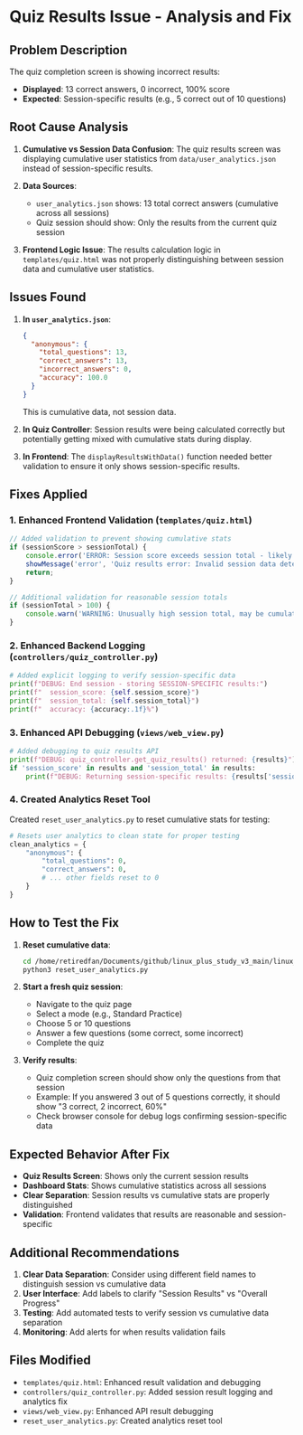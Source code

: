 # Quiz Results Issue - Analysis and Fix

## Problem Description

The quiz completion screen is showing incorrect results:
- **Displayed**: 13 correct answers, 0 incorrect, 100% score
- **Expected**: Session-specific results (e.g., 5 correct out of 10 questions)

## Root Cause Analysis

1. **Cumulative vs Session Data Confusion**: The quiz results screen was displaying cumulative user statistics from `data/user_analytics.json` instead of session-specific results.

2. **Data Sources**:
   - `user_analytics.json` shows: 13 total correct answers (cumulative across all sessions)
   - Quiz session should show: Only the results from the current quiz session

3. **Frontend Logic Issue**: The results calculation logic in `templates/quiz.html` was not properly distinguishing between session data and cumulative user statistics.

## Issues Found

1. **In `user_analytics.json`**:
   ```json
   {
     "anonymous": {
       "total_questions": 13,
       "correct_answers": 13,
       "incorrect_answers": 0,
       "accuracy": 100.0
     }
   }
   ```
   This is cumulative data, not session data.

2. **In Quiz Controller**: Session results were being calculated correctly but potentially getting mixed with cumulative stats during display.

3. **In Frontend**: The `displayResultsWithData()` function needed better validation to ensure it only shows session-specific results.

## Fixes Applied

### 1. Enhanced Frontend Validation (`templates/quiz.html`)

```javascript
// Added validation to prevent showing cumulative stats
if (sessionScore > sessionTotal) {
    console.error('ERROR: Session score exceeds session total - likely showing cumulative stats!');
    showMessage('error', 'Quiz results error: Invalid session data detected');
    return;
}

// Additional validation for reasonable session totals
if (sessionTotal > 100) {
    console.warn('WARNING: Unusually high session total, may be cumulative data');
}
```

### 2. Enhanced Backend Logging (`controllers/quiz_controller.py`)

```python
# Added explicit logging to verify session-specific data
print(f"DEBUG: End session - storing SESSION-SPECIFIC results:")
print(f"  session_score: {self.session_score}")
print(f"  session_total: {self.session_total}")
print(f"  accuracy: {accuracy:.1f}%")
```

### 3. Enhanced API Debugging (`views/web_view.py`)

```python
# Added debugging to quiz results API
print(f"DEBUG: quiz_controller.get_quiz_results() returned: {results}")
if 'session_score' in results and 'session_total' in results:
    print(f"DEBUG: Returning session-specific results: {results['session_score']}/{results['session_total']}")
```

### 4. Created Analytics Reset Tool

Created `reset_user_analytics.py` to reset cumulative stats for testing:
```python
# Resets user analytics to clean state for proper testing
clean_analytics = {
    "anonymous": {
        "total_questions": 0,
        "correct_answers": 0,
        # ... other fields reset to 0
    }
}
```

## How to Test the Fix

1. **Reset cumulative data**:
   ```bash
   cd /home/retiredfan/Documents/github/linux_plus_study_v3_main/linux_plus_study_v3
   python3 reset_user_analytics.py
   ```

2. **Start a fresh quiz session**:
   - Navigate to the quiz page
   - Select a mode (e.g., Standard Practice)
   - Choose 5 or 10 questions
   - Answer a few questions (some correct, some incorrect)
   - Complete the quiz

3. **Verify results**:
   - Quiz completion screen should show only the questions from that session
   - Example: If you answered 3 out of 5 questions correctly, it should show "3 correct, 2 incorrect, 60%"
   - Check browser console for debug logs confirming session-specific data

## Expected Behavior After Fix

- **Quiz Results Screen**: Shows only the current session results
- **Dashboard Stats**: Shows cumulative statistics across all sessions
- **Clear Separation**: Session results vs cumulative stats are properly distinguished
- **Validation**: Frontend validates that results are reasonable and session-specific

## Additional Recommendations

1. **Clear Data Separation**: Consider using different field names to distinguish session vs cumulative data
2. **User Interface**: Add labels to clarify "Session Results" vs "Overall Progress"
3. **Testing**: Add automated tests to verify session vs cumulative data separation
4. **Monitoring**: Add alerts for when results validation fails

## Files Modified

- `templates/quiz.html`: Enhanced result validation and debugging
- `controllers/quiz_controller.py`: Added session result logging and analytics fix
- `views/web_view.py`: Enhanced API result debugging
- `reset_user_analytics.py`: Created analytics reset tool
